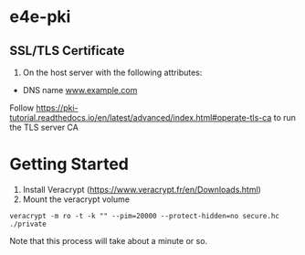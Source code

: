# e4e-pki

## SSL/TLS Certificate
1. On the host server with the following attributes:

- DNS name www.example.com

Follow https://pki-tutorial.readthedocs.io/en/latest/advanced/index.html#operate-tls-ca to run the TLS server CA

# Getting Started
1. Install Veracrypt (https://www.veracrypt.fr/en/Downloads.html)
2. Mount the veracrypt volume
```
veracrypt -m ro -t -k "" --pim=20000 --protect-hidden=no secure.hc ./private
```
Note that this process will take about a minute or so.
